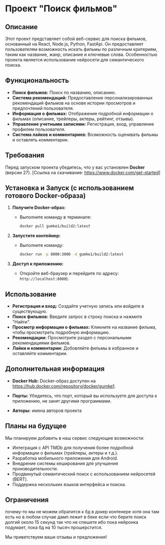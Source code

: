 # Проект "Поиск фильмов"

## Описание

Этот проект представляет собой веб-сервис для поиска фильмов, основанный на  React, Node.js, Python, FastApi. Он предоставляет пользователям возможность искать фильмы по различным критериям, таким как название, жанр, описание и ключевые слова. Особенностью проекта является использование нейросети для семантического поиска.

## Функциональность

*   **Поиск фильмов:** Поиск по названию, описанию.
*   **Система рекомендаций:** Предоставление персонализированных рекомендаций фильмов на основе истории просмотров и предпочтений пользователя.
*   **Информация о фильмах:** Отображение подробной информации о фильмах (описание, трейлеры, актеры, рейтинг, отзывы).
*   **Управление учетными записями:** Регистрация, вход, управление профилем пользователя.
*   **Система лайков и комментариев:** Возможность оценивать фильмы и оставлять комментарии.

## Требования

Перед запуском проекта убедитесь, что у вас установлен **Docker** (версии 27). [Ссылка на скачивание: https://www.docker.com/get-started]

## Установка и Запуск (с использованием готового Docker-образа)

1.  **Получите Docker-образ:**

    *   Выполните команду в терминале:

        ```bash
        docker pull gumke1/build2:latest
        ```

2.  **Запустите контейнер:**

    *   Выполните команду:

        ```bash
        docker run -p 8000:3000 -d gumke1/build2:latest
        ```

3.  **Доступ к приложению:**

    *   Откройте веб-браузер и перейдите по адресу: `http://localhost:8080`).

## Использование

*   **Регистрация и вход:** Создайте учетную запись или войдите в существующую.
*   **Поиск фильмов:** Введите запрос в строку поиска и нажмите "Найти".
*   **Просмотр информации о фильмах:** Кликните на название фильма, чтобы просмотреть подробную информацию.
*   **Рекомендации:** Просмотрите раздел с персональными рекомендациями фильмов.
*   **Лайки и комментарии:** Добовляйте фильмы в избранное и оставляйте комментарии.

## Дополнительная информация

*   **Docker Hub:**  Docker-образ доступен на https://hub.docker.com/repository/docker/gumke1.
*   **Порты:** Убедитесь, что порт, который вы используете для доступа к приложению, не занят другими программами.

*   **Авторы:**  имена авторов проекта

## Планы на будущее

Мы планируем добавить в наш сервис следующие возможности:

*   Интеграция с API TMDb для получения более подробной информации о фильмах (трейлеры, актеры и т.д.).
*   Разработка мобильного приложения для Android.
*   Внедрение системы кеширования для улучшения производительности.
*   Продвинутый семантический поиск с использованием нейросетей (BERT).
*   Поддержка нескольких языков интерфейса и поиска.
##  Ограничения
почему-то мы не можем обратится к бд в докер контенере хотя она там есть но в любом случае дамп лежит в беке если что берите
поиск долгий около 15 секунд так что не спешете ибо пока нейронка подумает, пока бд на 10 тысяч прошерстится.

Мы приветствуем ваши отзывы и предложения!
